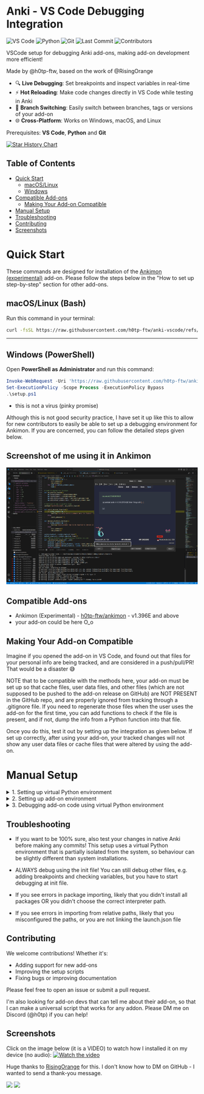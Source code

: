 # Anki - VS Code Debugging Integration

![VS Code](https://img.shields.io/badge/VS%20Code-007ACC?logo=visual-studio-code&logoColor=white)
![Python](https://img.shields.io/badge/Python-3776AB?logo=python&logoColor=white)
![Git](https://img.shields.io/badge/Git-F05032?logo=git&logoColor=white)
![Last Commit](https://img.shields.io/github/last-commit/h0tp-ftw/anki-vscode)
![Contributors](https://img.shields.io/github/contributors/h0tp-ftw/anki-vscode)

VSCode setup for debugging Anki add-ons, making add-on development more efficient! 

Made by @h0tp-ftw, based on the work of @RisingOrange

- 🔍 **Live Debugging**: Set breakpoints and inspect variables in real-time
- ⚡ **Hot Reloading**: Make code changes directly in VS Code while testing in Anki
- 🌿 **Branch Switching**: Easily switch between branches, tags or versions of your add-on
- 🌐 **Cross-Platform**: Works on Windows, macOS, and Linux

Prerequisites: **VS Code**, **Python** and **Git**

[![Star History Chart](https://api.star-history.com/svg?repos=h0tp-ftw/anki-vscode&type=Date)](https://www.star-history.com/#h0tp-ftw/anki-vscode&Date)

## Table of Contents
- [Quick Start](#quick-start)
  - [macOS/Linux](#macoslinux-bash)
  - [Windows](#windows-powershell)
- [Compatible Add-ons](#compatible-add-ons)
  - [Making Your Add-on Compatible](#making-your-add-on-compatible)
- [Manual Setup](#manual-setup)
- [Troubleshooting](#troubleshooting)
- [Contributing](#contributing)
- [Screenshots](#screenshots)


# Quick Start

These commands are designed for installation of the [Ankimon (experimental)](https://github.com/h0tp-ftw/ankimon) add-on. Please follow the steps below in the "How to set up step-by-step" section for other add-ons.

## macOS/Linux (Bash)

Run this command in your terminal:

   ```bash
   curl -fsSL https://raw.githubusercontent.com/h0tp-ftw/anki-vscode/refs/heads/master/setup.sh | bash
   ```

---

## Windows (PowerShell)

Open **PowerShell as Administrator** and run this command:

```powershell
Invoke-WebRequest -Uri 'https://raw.githubusercontent.com/h0tp-ftw/anki-vscode/refs/heads/master/setup.ps1' -OutFile 'setup.ps1'
Set-ExecutionPolicy -Scope Process -ExecutionPolicy Bypass
.\setup.ps1
```
- this is not a virus (pinky promise)

Although this is not good security practice, I have set it up like this to allow for new contributors to easily be able to set up a debugging environment for Ankimon.
If you are concerned, you can follow the detailed steps given below. 


## Screenshot of me using it in Ankimon
![Screenshot](https://raw.githubusercontent.com/h0tp-ftw/anki-addon-vscode-setup/refs/heads/master/Ankimon%20screenshot.png)

## Compatible Add-ons
- Ankimon (Experimental) - [h0tp-ftw/ankimon](https://github.com/h0tp-ftw/ankimon) - v1.396E and above
- your add-on could be here O_o

## Making Your Add-on Compatible
Imagine if you opened the add-on in VS Code, and found out that files for your personal info are being tracked, and are considered in a push/pull/PR! That would be a disaster 😅

NOTE that to be compatible with the methods here, your add-on must be set up so that cache files, user data files, and other files (which are not supposed to be pushed to the add-on release on GitHub) are NOT PRESENT in the GitHub repo, and are properly ignored from tracking through a .gitignore file. If you need to regenerate those files when the user uses the add-on for the first time, you can add functions to check if the file is present, and if not, dump the info from a Python function into that file. 

Once you do this, test it out by setting up the integration as given below. If set up correctly, after using your add-on, your tracked changes will not show any user data files or cache files that were altered by using the add-on.

# Manual Setup
<details>
<summary>1. Setting up virtual Python environment</summary>

- clone this repository to your device

```git clone https://github.com/h0tp-ftw/anki-vscode.git /PATH/TO/DIRECTORY/```

- open the folder at /PATH/TO/DIRECTORY/anki-vscode in VS Code, then open the terminal in VS Code

- create a new python virtual environment in the folder

```python3 -m venv venv```

Here, the first venv is the command for a **virtual environment**, and second venv is for the **folder name**.
- activate this virtual environment

LINUX / MAC : `source venv/bin/activate`

WINDOWS : `venv\Scripts\activate`
- install the necessary packages via pip

```pip install -r requirements.txt```

- try running Anki in terminal by using command `anki` or `./anki` in the virtual environment, it should work and it should be separate than your usual Anki installation ! 

</details>

<details>
<summary>2. Setting up add-on environment</summary>

- clone the repo for your add-on to your device, any folder of your choice. Make sure your add-on is compatible with this integration -    
- choose the directory where Anki data can be stored. This can be your native installation (Anki2 folder), or a new folder to keep it as a separate Anki installation. **Note that later, we will choose this directory using the launch.json file.**

- in this folder, make an `addons21` folder (if it is not there already) and **add a symlink to the correct add-on folder for the GitHub clone/branch of your add-on**.
  For example, if your github repo is h0tp-ftw/ankimon and the directory structure is repo / src / Ankimon for the actual add-on content (which is to be used as the add-on directory in a native install), then the symlink should point to wherever that folder is in your system. 

- now open the folder where you cloned the repo. (Not the add-on folder or Anki folder - the folder where you cloned your add-on repo to)

- after opening, you should see a new `.vscode` folder has been added !

- copy the **launch.json** file from this repository and paste it in that folder (.vscode/launch.json) 

- open the `launch.json` file and edit it to change the Anki directory and to link to the anki binary in venv/bin. Make sure to have the FULL directory, not relative paths. You can also link Anki directory to your native install - to get the same experience, files and add-ons as native.


</details>

<details>
<summary>3. Debugging add-on code using virtual Python environment</summary>

- in VS Code, open the folder where you cloned the repo to.
  
- within that VS Code window, navigate to the `__init.py__` file for the add-on. Note - this is the file we have to open to start our debugging! 

- use the `Python: Select interpreter` VSCode action to set the python interpreter to the one in the just created virtual environemnt (to your venv/bin/python binary)

- in the `__init.py__` file, use the function `Python Debugger: Debug using launch.json` to start debugging ! It may also show up as the name "Python Anki", you might have to pick it every time before debugging. 

If Anki opens up when you do the debugging, CONGRATULATIONS! 

Once you learn about debugging, it can be very valuable to get your code tested ! 

You can also repeat this guide to create multiple environments for your Anki add-ons !

</details>




## Troubleshooting 

- If you want to be 100% sure, also test your changes in native Anki before making any commits! This setup uses a virtual Python environment that is partially isolated from the system, so behaviour can be slightly different than system installations.

- ALWAYS debug using the init file! You can still debug other files, e.g. adding breakpoints and checking variables, but you have to start debugging at init file. 

- If you see errors in package importing, likely that you didn't install all packages OR you didn't choose the correct interpreter path.

- If you see errors in importing from relative paths, likely that you misconfigured the paths, or you are not linking the launch.json file 

## Contributing

We welcome contributions! Whether it's:
- Adding support for new add-ons
- Improving the setup scripts
- Fixing bugs or improving documentation

Please feel free to open an issue or submit a pull request. 

I'm also looking for add-on devs that can tell me about their add-on, so that I can make a universal script that works for any addon. Please DM me on Discord (@h0tp) if you can help!

## Screenshots

Click on the image below (it is a VIDEO) to watch how I installed it on my device (no audio):
[![Watch the video](https://files.catbox.moe/qkujp4.png)](https://files.catbox.moe/svqhrb.mp4)

Huge thanks to [RisingOrange](https://github.com/RisingOrange) for this. I don't know how to DM on GitHub - I wanted to send a thank-you message.

<img src="https://user-images.githubusercontent.com/31575114/212190695-3b80024e-2de5-4a5b-ba7e-921a65ad365c.png" width=500>

<img src="https://user-images.githubusercontent.com/31575114/212190704-170d6d4c-945e-4be2-8607-d585e86e31de.png" width=500>